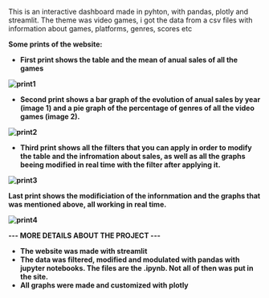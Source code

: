 

This is an interactive dashboard made in pyhton, with pandas, plotly and streamlit.
The theme was video games, i got the data from a csv files with information about games, platforms, genres, scores etc

<b>Some prints of the website:<b>
- First print shows the table and the mean of anual sales of all the games

![print1](https://user-images.githubusercontent.com/93150152/211638951-0d08e796-fedd-4023-be5d-1e0411a8a64c.png)

- Second print shows a bar graph of the evolution of anual sales by year (image 1) and a pie graph of the percentage of genres of all the video games (image 2).

![print2](https://user-images.githubusercontent.com/93150152/211639356-5ca54426-ee80-4a46-99db-cc7eedf17c87.png)

- Third print shows all the filters that you can apply in order to modify the table and the infromation about sales, as well as all the graphs beeing modified in real time with the filter after applying it.

![print3](https://user-images.githubusercontent.com/93150152/211639764-b8362a93-76bc-463e-bbd9-d8b2e56f3ed4.png)

Last print shows the modificiation of the infornmation and the graphs that was mentioned above, all working in real time.

![print4](https://user-images.githubusercontent.com/93150152/211640957-0ba790a6-9d0e-4a30-8bd1-f8f6aec71bbd.png)

--- MORE DETAILS ABOUT THE PROJECT ---
- The website was made with streamlit
- The data was filtered, modified and modulated with pandas with jupyter notebooks. The files are the .ipynb. Not all of then was put in the site.
- All graphs were made and customized with plotly
